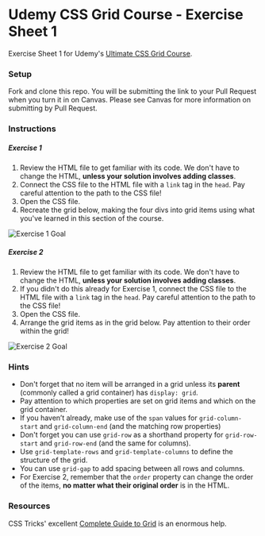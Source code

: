 # Udemy CSS Grid Course - Exercise Sheet 1

Exercise Sheet 1 for Udemy's [Ultimate CSS Grid Course](https://anniecannons.udemy.com/course/css-grid/).

### Setup

Fork and clone this repo. You will be submitting the link to your Pull Request when you turn it in on Canvas. Please see Canvas for more information on submitting by Pull Request.

### Instructions

##### Exercise 1

1. Review the HTML file to get familiar with its code. We don't have to change the HTML, **unless your solution involves adding classes**.
2. Connect the CSS file to the HTML file with a `link` tag in the `head`. Pay careful attention to the path to the CSS file!
3. Open the CSS file.
4. Recreate the grid below, making the four divs into grid items using what you've learned in this section of the course.

![Exercise 1 Goal](goal-1.png)

##### Exercise 2

1. Review the HTML file to get familiar with its code. We don't have to change the HTML, **unless your solution involves adding classes**.
2. If you didn't do this already for Exercise 1, connect the CSS file to the HTML file with a `link` tag in the `head`. Pay careful attention to the path to the CSS file!
3. Open the CSS file.
4. Arrange the grid items as in the grid below. Pay attention to their order within the grid!

![Exercise 2 Goal](goal-2.png)

### Hints

- Don't forget that no item will be arranged in a grid unless its **parent** (commonly called a grid container) has `display: grid`.
- Pay attention to which properties are set on grid items and which on the grid container.
- If you haven’t already, make use of the `span` values for `grid-column-start` and `grid-column-end` (and the matching row properties) 
- Don't forget you can use `grid-row` as a shorthand property for `grid-row-start` and `grid-row-end` (and the same for columns).
- Use `grid-template-rows` and `grid-template-columns` to define the structure of the grid.
- You can use `grid-gap` to add spacing between all rows and columns.
- For Exercise 2, remember that the `order` property can change the order of the items, **no matter what their original order** is in the HTML.

### Resources

CSS Tricks' excellent [Complete Guide to Grid](https://css-tricks.com/snippets/css/complete-guide-grid/) is an enormous help.

